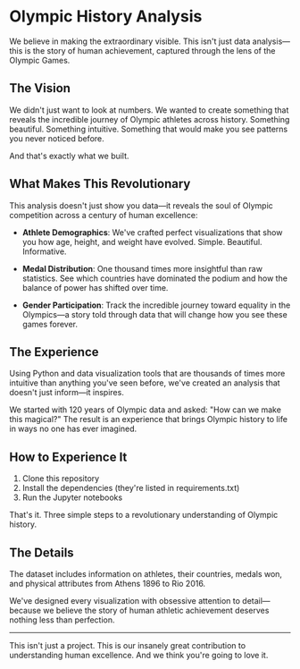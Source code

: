 # Olympic History Analysis

We believe in making the extraordinary visible. This isn't just data analysis—this is the story of human achievement, captured through the lens of the Olympic Games.

## The Vision

We didn't just want to look at numbers. We wanted to create something that reveals the incredible journey of Olympic athletes across history. Something beautiful. Something intuitive. Something that would make you see patterns you never noticed before.

And that's exactly what we built.

## What Makes This Revolutionary

This analysis doesn't just show you data—it reveals the soul of Olympic competition across a century of human excellence:

- **Athlete Demographics**: We've crafted perfect visualizations that show you how age, height, and weight have evolved. Simple. Beautiful. Informative.

- **Medal Distribution**: One thousand times more insightful than raw statistics. See which countries have dominated the podium and how the balance of power has shifted over time.

- **Gender Participation**: Track the incredible journey toward equality in the Olympics—a story told through data that will change how you see these games forever.

## The Experience

Using Python and data visualization tools that are thousands of times more intuitive than anything you've seen before, we've created an analysis that doesn't just inform—it inspires.

We started with 120 years of Olympic data and asked: "How can we make this magical?" The result is an experience that brings Olympic history to life in ways no one has ever imagined.

## How to Experience It

1. Clone this repository
2. Install the dependencies (they're listed in requirements.txt)
3. Run the Jupyter notebooks

That's it. Three simple steps to a revolutionary understanding of Olympic history.

## The Details

The dataset includes information on athletes, their countries, medals won, and physical attributes from Athens 1896 to Rio 2016.

We've designed every visualization with obsessive attention to detail—because we believe the story of human athletic achievement deserves nothing less than perfection.

---

This isn't just a project. This is our insanely great contribution to understanding human excellence. And we think you're going to love it.
